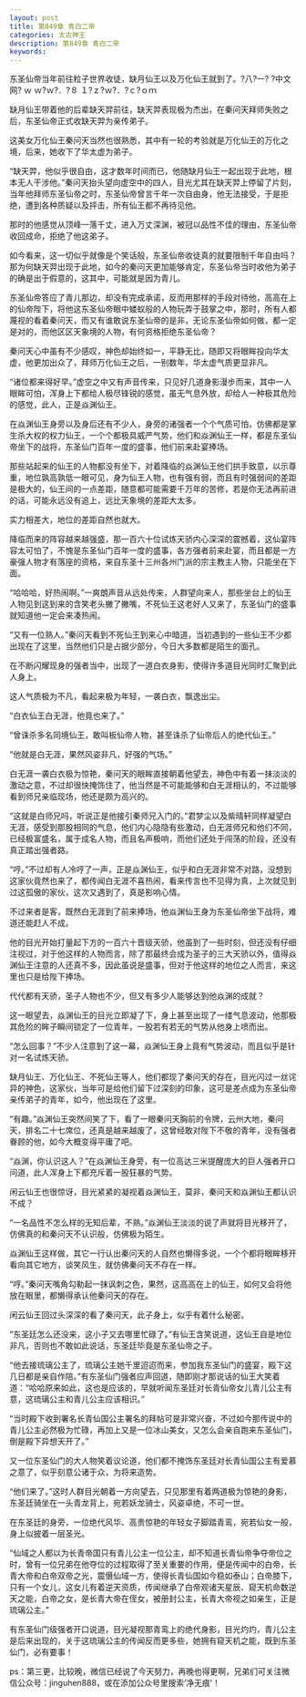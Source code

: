 ```yaml
---
layout: post
title: 第849章 青白二帝
categories: 太古神王
description: 第849章 青白二帝
keywords:
---
```


东圣仙帝当年前往粒子世界收徒，缺月仙王以及万化仙王就到了。?八?一? ?中文网?  ｗ ｗ?ｗ?．?８ １?ｚ?ｗ?．?ｃ?ｏｍ

缺月仙王带着他的后辈缺天羿前往，缺天羿表现极为杰出，在秦问天拜师失败之后，东圣仙帝正式收缺天羿为亲传弟子。

这美女万化仙王秦问天当然也很熟悉，其中有一轮的考验就是万化仙王的万化之境，后来，她收下了华太虚为弟子。

“缺天羿，他似乎很自由，这才数年时间而已，他随缺月仙王一起出现于此地，根本无人干涉他。”秦问天抬头望向虚空中的四人，目光尤其在缺天羿上停留了片刻，当年他拜师东圣仙帝之时，东圣仙帝曾言千年一次自由身，他无法接受，于是拒绝，遭到各种质疑以及抨击，所有仙王都不再待见他。

那时的他感觉从顶峰一落千丈，进入万丈深渊，被冠以品性不佳的理由，东圣仙帝收回成命，拒绝了他这弟子。

如今看来，这一切似乎就像是个笑话般，东圣仙帝收徒真的就要限制千年自由吗？那为何缺天羿出现于此地，如今的秦问天更加能够肯定，东圣仙帝当时收他为弟子的确是出于假意的，这其中，可能就是因为青儿。

东圣仙帝答应了青儿那边，却没有完成承诺，反而用那样的手段对待他，高高在上的仙帝陛下，将他这东圣仙帝眼中蝼蚁般的人物玩弄于鼓掌之中，那时，所有人都蔑视的看着秦问天，而又有谁敢说东圣仙帝的是非，无论东圣仙帝如何做，都一定是对的，而他区区天象境的人物，有何资格拒绝东圣仙帝？

秦问天心中虽有不少感叹，神色却始终如一，平静无比，随即又将眼眸投向华太虚，他更加出众了，拜师万化仙王之后，一别数年，华太虚气质更显非凡。

“诸位都来得好早。”虚空之中又有声音传来，只见好几道身影漫步而来，其中一人眼眸可怕，浑身上下都给人极尽锋锐的感觉，虽无气息外放，却给人一种极其危险的感觉，此人，正是焱渊仙王。

在焱渊仙王身旁以及身后还有不少人，身旁的诸强者一个个气质可怕，仿佛都是掌生杀大权的权力仙王，一个个都极具威严气势，他们和焱渊仙王一样，都是东圣仙帝坐下的战将，东圣仙门百年一度的盛事，他们前来赴宴捧场。

那些站起来的仙王的人物都没有坐下，对着降临的焱渊仙王他们拱手致意，以示尊重，地位孰高孰低一眼可见，身为仙王人物，也有强有弱，而且有时强弱间的差距是极大的，仙王间的一点差距，随意都可能需要千万年的苦修，若是你无法再前进的话，可能永远没有追上，远比天象境的差距大太多。

实力相差大，地位的差距自然也就大。

降临而来的阵容越来越强盛，那一百六十位试炼天骄内心深深的震撼着，这仙宴阵容太可怕了，不愧是东圣仙门百年一度的盛事，各方强者前来赴宴，而且都是一方豪强人物才有落座的资格，来自东圣十三州各州门派的宗主教主人物，只能坐在下面。

“哈哈哈，好热闹啊。”一爽朗声音从远处传来，人群望向来人，那些坐台上的仙王人物见到这到来的含笑老头撇了撇嘴，不死仙王这老好人又来了，东圣仙门的盛事就知道他一定会来凑热闹。

“又有一位熟人。”秦问天看到不死仙王到来心中暗道，当初遇到的一些仙王不少都出现在了这里，当然他们只是占据少部分，今日大多数都是陌生的面孔。

在不断闪耀现身的强者当中，出现了一道白衣身影，使得许多道目光同时汇聚到此人身上。

这人气质极为不凡，看起来极为年轻，一袭白衣，飘逸出尘。

“白衣仙王白无涯，他竟也来了。”

“曾诛杀多名同境仙王，敢叫板仙帝人物，甚至诛杀了仙帝后人的绝代仙王。”

“他就是白无涯，果然风姿非凡，好强的气场。”

白无涯一袭白衣极为惊艳，秦问天的眼眸直接朝着他望去，神色中有着一抹淡淡的激动之意，不过却很快掩饰住了，他当然是不可能能够和白无涯相认的，不过能够看到师兄亲临现场，他还是颇为高兴的。

“这就是白师兄吗，听说正是他接引秦师兄入门的。”君梦尘以及紫晴轩同样凝望白无涯，感受到那股相同的气息，他们内心隐隐有些激动，白无涯师兄和他们不同，已经极富盛名，属于成名人物，而且名声极响，而他们还处于闯荡的阶段，还没有真正踏出强者路。

“哼。”不过却有人冷哼了一声，正是焱渊仙王，似乎和白无涯非常不对路，没想到这家伙竟然也来了，都传闻白无涯不喜热闹，看来传言也不见得为真，上次就见到过这孤傲的家伙，这次又遇到了，真是影响心情。

不过来者是客，既然白无涯到了前来捧场，他焱渊仙王身为东圣仙帝坐下战将，难道还能赶人不成。

他的目光开始打量起下方的一百六十晋级天骄，他虽到了一些时刻，但还没有仔细注视过，对于他这样的人物而言，除了那最终会成为圣子的三大天骄以外，值得焱渊仙王注意的人还真不多，因此虽说是盛事，但对于他这样的地位之人而言，来这里也只是给陛下捧场。

代代都有天骄，圣子人物也不少，但又有多少人能够达到他焱渊的成就？

这一眼望去，焱渊仙王的目光立即凝了下，身上甚至出现了一缕气息波动，他那极其危险的眸子瞬间锁定了一位青年，一股若有若无的气势从他身上喷而出。

“怎么回事？”不少人注意到了这一幕，焱渊仙王身上竟有气势波动，而且似乎是针对一名试炼天骄。

缺月仙王、万化仙王、不死仙王等人，他们都现了秦问天的存在，目光闪过一丝诧异的神色，这家伙，当年可是给他们留下过深刻的印象，这可是差点成为东圣仙帝亲传弟子的青年，如今，他出现在了这里。

“有趣。”焱渊仙王突然间笑了下，看了一眼秦问天胸前的令牌，云州大地，秦问天，排名二十七席位，还真是越来越废了，这曾经敢对陛下不敬的青年，没有强者眷顾的他，如今大概变得平庸了吧。

“焱渊，你认识这人？”在焱渊仙王身旁，有一位高达三米提醒庞大的巨人强者开口问道，此人浑身上下都充斥着一股狂暴的气势。

闲云仙王也很惊讶，目光紧紧的凝视着焱渊仙王，莫非，秦问天和焱渊仙王都认识不成？

“一名品性不怎么样的无知后辈，不熟。”焱渊仙王淡淡的说了声就将目光移开了，仿佛真的和秦问天不认识般，仿佛极为陌生。

焱渊仙王这样做，其它一行认出秦问天的人自然也懒得多说，一个个都将眼眸移开看向其它地方，谈笑风生，就仿佛秦问天不存在一样。

“哼。”秦问天嘴角勾勒起一抹讽刺之色，果然，这高高在上的仙王，如何又会将他放在眼里，都懒得承认他秦问天的存在。

闲云仙王回过头深深的看了秦问天，此子身上，似乎有着什么秘密。

“东圣廷怎么还没来，这小子又去哪里忙碌了。”有仙王含笑说道，这仙王自是地位非凡，否则也不敢如此说话，东圣廷毕竟是东圣仙帝之子。

“他去接琉璃公主了，琉璃公主她千里迢迢而来，参加我东圣仙门的盛宴，殿下这几日都是亲自作陪。”有东圣仙门强者应声回道，随即刚才那说话的仙王大笑着道：“哈哈原来如此，这也是应该的，早就听闻东圣廷对长青仙帝女儿青儿公主有意，这琉璃公主和青儿公主应该相识。”

“当时殿下收到署名长青仙国公主署名的拜帖可是非常兴奋，不过如今那传说中的青儿公主必然极为忙碌，再加上又是一位冰山美女，又怎么会亲自跑来东圣仙门，倒是殿下异想天开了。”

又一位东圣仙门的大人物笑着议论道，他们都不掩饰东圣廷对长青仙国公主有爱慕之意了，似乎刻意公诸于众，为将来造势。

“他们来了。”这时人群目光朝着一方向望去，只见那里有着两道极为惊艳的身影，东圣廷骑坐在一头青龙背上，宛若妖龙骑士，风姿卓绝，不可一世。

在东圣廷的身旁，一位绝代风华、高贵惊艳的年轻女子脚踏青鸾，宛若仙女一般，身上似披着一层圣光。

“仙域之人都以为长青帝国只有青儿公主一位公主，却不知道长青仙帝争夺帝位之时，曾有一位兄弟在他夺位的过程取得了至关重要的作用，便是传闻中的白帝，长青大帝和白帝双帝之光，震慑仙域一方，使得长青仙国如今稳如泰山；白帝膝下，只有一个女儿，这女儿有着逆天资质，传闻继承了白帝观诸天星辰、窥天机命数逆天之能，白帝之女，是长青大帝在侄女，被册封公主，长青大帝视之如亲生，正是琉璃公主。”

有东圣仙门级强者开口说道，目光凝视那青鸾上的绝代身影，目光灼灼，青儿公主是后来出现的，关于这琉璃公主的传闻反而更多些，她拥有窥天机之能，既到东圣仙门，必有要事！

ps：第三更，比较晚，微信已经说了今天努力，再晚也得更啊，兄弟们可关注微信公众号：jinguhen888，或在添加公众号里搜索‘净无痕’！
